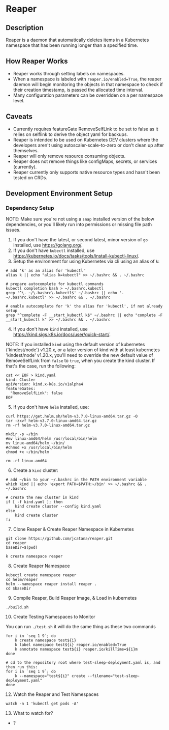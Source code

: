 # Reaper

## Description

Reaper is a daemon that automatically deletes items in a Kubernetes namespace that has been running longer than a specified time.

## How Reaper Works

- Reaper works through setting labels on namespaces.
- When a namespace is labeled with `reaper.io/enabled=True`, the reaper daemon will begin monitoring the objects in that namespace to check if their creation timestamp, is passed the allocated time interval.
- Many configuration parameters can be overridden on a per namespace level.

## Caveats

- Currently requires featureGate RemoveSelfLink to be set to false as it relies on selflink to derive the object yaml for backups.
- Reaper is intended to be used on Kubernetes DEV clusters where the developers aren't using autoscaler-scale-to-zero or don't clean up after themselves.
- Reaper will only remove resource consuming objects.
- Reaper does not remove things like configMaps, secrets, or services (currently).
- Reaper currently only supports native resource types and hasn't been tested on CRDs.

## Development Environment Setup

### Dependency Setup

NOTE: Make sure you're not using a `snap` installed version of the below dependencies, or you'll likely run into permissions or missing file path issues.

1. If you don't have the latest, or second latest, minor version of `go` installed, use https://golang.org/.
2. If you don't have `kubectl` installed, use https://kubernetes.io/docs/tasks/tools/install-kubectl-linux/.
3. Setup the environment for using Kubernetes via cli using an alias of `k`:

```shell
# add 'k' as an alias for 'kubectl'
alias k || echo "alias k=kubectl" >> ~/.bashrc && . ~/.bashrc
 
# prepare autocomplete for kubectl commands
kubectl completion bash > ~/.bashrc.kubectl
grep '^\. ~/\.bashrc\.kubectl$' ~/.bashrc || echo '. ~/.bashrc.kubectl' >> ~/.bashrc && . ~/.bashrc

# enable autocomplete for 'k' the alias for 'kubectl', if not already setup
grep "^complete -F __start_kubectl k$" ~/.bashrc || echo "complete -F __start_kubectl k" >> ~/.bashrc && . ~/.bashrc
```
4. If you don't have `kind` installed, use https://kind.sigs.k8s.io/docs/user/quick-start/.

NOTE: If you installed `kind` using the default version of kubernetes ('kindest/node') v1.20.x, or a later version of kind with at least kubernetes 'kindest/node' v1.20.x, you'll need to override the new default value of RemoveSelfLink from `false` to `true`, when you create the kind cluster. If that's the case, run the following:
   
```shell
cat << EOF > kind.yaml
kind: Cluster
apiVersion: kind.x-k8s.io/v1alpha4
featureGates:
  "RemoveSelfLink": false
EOF
```

5. If you don't have `helm` installed, use:

```shell
curl https://get.helm.sh/helm-v3.7.0-linux-amd64.tar.gz -O
tar -zxvf helm-v3.7.0-linux-amd64.tar.gz
rm -rf helm-v3.7.0-linux-amd64.tar.gz

mkdir -p ~/bin
#mv linux-amd64/helm /usr/local/bin/helm
mv linux-amd64/helm ~/bin/
#chmod +x /usr/local/bin/helm
chmod +x ~/bin/helm

rm -rf linux-amd64
```

6. Create a `kind` cluster:

```shell
# add ~/bin to your ~/.bashrc in the PATH environment variable
which kind || echo 'export PATH=$PATH:~/bin' >> ~/.bashrc && . ~/.bashrc

# create the new cluster in kind
if [ -f kind.yaml ]; then
    kind create cluster --config kind.yaml
else
    kind create cluster
fi
```

7. Clone Reaper & Create Reaper Namespace in Kubernetes

```shell
git clone https://github.com/jcatana/reaper.git
cd reaper
baseDir=$(pwd)

k create namespace reaper
```

8. Create Reaper Namespace

```shell
kubectl create namespace reaper
cd helm/reaper 
helm --namespace reaper install reaper .
cd $baseDir
```
9. Compile Reaper, Build Reaper Image, & Load in kubernetes

```shell
./build.sh
```

10. Create Testing Namespaces to Monitor

You can run `./test.sh` it will do the same thing as these two commands

```shell
for i in `seq 1 9`; do
    k create namespace test${i}
    k label namespace test${i} reaper.io/enabled=True
    k annotate namespace test${i} reaper.io/killTime=${i}m
done
```

```shell
# cd to the repository root where test-sleep-deployment.yaml is, and then run this:
for i in `seq 1 9`; do
    k --namespace="test${i}" create --filename="test-sleep-deployment.yaml"
done
```


12. Watch the Reaper and Test Namespaces
```shell
watch -n 1 'kubectl get pods -A'
```

13. What to watch for?
- ?
